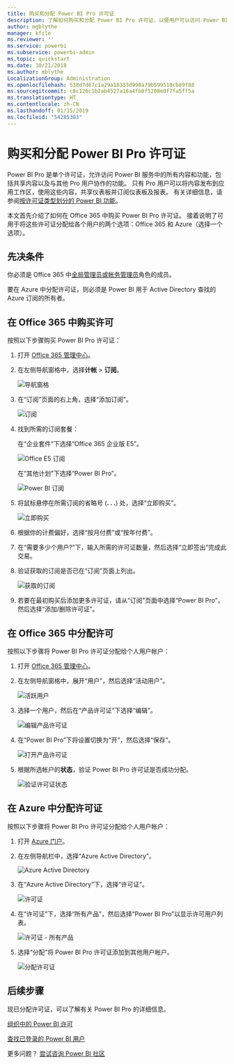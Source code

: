 ```yaml
---
title: 购买和分配 Power BI Pro 许可证
description: 了解如何购买和分配 Power BI Pro 许可证，以便用户可以访问 Power BI 服务中的所有内容和功能。
author: mgblythe
manager: kfile
ms.reviewer: ''
ms.service: powerbi
ms.subservice: powerbi-admin
ms.topic: quickstart
ms.date: 10/21/2018
ms.author: mblythe
LocalizationGroup: Administration
ms.openlocfilehash: 538d7d67c1a29a18333d998a79b599510cb89f88
ms.sourcegitcommit: c8c126c1b2ab4527a16a4fb8f5208e0f7fa5ff5a
ms.translationtype: HT
ms.contentlocale: zh-CN
ms.lasthandoff: 01/15/2019
ms.locfileid: "54285383"
---
```

# <a name="purchase-and-assign-power-bi-pro-licenses"></a>购买和分配 Power BI Pro 许可证

Power BI Pro 是单个许可证，允许访问 Power BI 服务中的所有内容和功能，包括共享内容以及与其他 Pro 用户协作的功能。 只有 Pro 用户可以将内容发布到应用工作区，使用这些内容，共享仪表板并订阅仪表板及报表。 有关详细信息，请参阅[按许可证类型划分的 Power BI 功能](service-features-license-type.md)。

本文首先介绍了如何在 Office 365 中购买 Power BI Pro 许可证。 接着说明了可用于将这些许可证分配给各个用户的两个选项：Office 365 和 Azure（选择一个选项）。

## <a name="prerequisites"></a>先决条件

你必须是 Office 365 中[全局管理员或帐务管理员](https://support.office.com/article/about-office-365-admin-roles-da585eea-f576-4f55-a1e0-87090b6aaa9d?ui=en-US&rs=en-US&ad=US)角色的成员。

要在 Azure 中分配许可证，则必须是 Power BI 用于 Active Directory 查找的 Azure 订阅的所有者。

## <a name="purchase-licenses-in-office-365"></a>在 Office 365 中购买许可

按照以下步骤购买 Power BI Pro 许可证：

1. 打开 [Office 365 管理中心](https://portal.office.com/adminportal/home#/homepage)。

2. 在左侧导航窗格中，选择**计帐**  >  **订阅**。

    ![导航窗格](media/service-admin-purchasing-power-bi-pro/service-purchasing-power-bi-pro-01.png)

3. 在“订阅”页面的右上角，选择“添加订阅”。

    ![订阅](media/service-admin-purchasing-power-bi-pro/service-purchasing-power-bi-pro-02.png)

4. 找到所需的订阅套餐：

    在“企业套件”下选择“Office 365 企业版 E5”。

    ![Office E5 订阅](media/service-admin-purchasing-power-bi-pro/service-purchasing-power-bi-pro-03.png)

    在“其他计划”下选择“Power BI Pro”。

    ![Power BI 订阅](media/service-admin-purchasing-power-bi-pro/service-purchasing-power-bi-pro-04.png)

5. 将鼠标悬停在所需订阅的省略号 (**. . .**) 处，选择“立即购买”。

    ![立即购买](media/service-admin-purchasing-power-bi-pro/service-purchasing-power-bi-pro-05.png)

6. 根据你的计费偏好，选择“按月付费”或“按年付费”。

7. 在“需要多少个用户?”下，输入所需的许可证数量，然后选择“立即签出”完成此交易。

8. 验证获取的订阅是否已在“订阅”页面上列出。

   ![获取的订阅](media/service-admin-purchasing-power-bi-pro/service-purchasing-power-bi-pro-06.png)

9. 若要在最初购买后添加更多许可证，请从“订阅”页面中选择“Power BI Pro”，然后选择“添加/删除许可证”。

## <a name="assign-licenses-in-office-365"></a>在 Office 365 中分配许可

按照以下步骤将 Power BI Pro 许可证分配给个人用户帐户：

1. 打开 [Office 365 管理中心](https://portal.office.com/adminportal/home#/homepage)。

2. 在左侧导航窗格中，展开“用户”，然后选择“活动用户”。

    ![活跃用户](media/service-admin-purchasing-power-bi-pro/service-assigning-power-bi-pro-licenses-05.png)

3. 选择一个用户，然后在“产品许可证”下选择“编辑”。

    ![编辑产品许可证](media/service-admin-purchasing-power-bi-pro/service-assigning-power-bi-pro-licenses-06.png)

4. 在“Power BI Pro”下将设置切换为“开”，然后选择“保存”。

    ![打开产品许可证](media/service-admin-purchasing-power-bi-pro/service-assigning-power-bi-pro-licenses-07.png)

5. 根据所选帐户的**状态**，验证 Power BI Pro 许可证是否成功分配。

    ![验证许可证状态](media/service-admin-purchasing-power-bi-pro/service-assigning-power-bi-pro-licenses-08.png)

## <a name="assign-licenses-in-azure"></a>在 Azure 中分配许可证

按照以下步骤将 Power BI Pro 许可证分配给个人用户帐户：

1. 打开 [Azure 门户](https://ms.portal.azure.com/#@microsoft.onmicrosoft.com/dashboard/private/39bc3cf7-31a4-43f6-954c-f2d69ca2f0)。

2. 在左侧导航栏中，选择“Azure Active Directory”。

    ![Azure Active Directory](media/service-admin-purchasing-power-bi-pro/service-assigning-power-bi-pro-licenses-01.png)

3. 在“Azure Active Directory”下，选择“许可证”。

    ![许可证](media/service-admin-purchasing-power-bi-pro/service-assigning-power-bi-pro-licenses-02.png)

4. 在“许可证”下，选择“所有产品”，然后选择“Power BI Pro”以显示许可用户列表。

    ![许可证 - 所有产品](media/service-admin-purchasing-power-bi-pro/service-assigning-power-bi-pro-licenses-03.png)

5. 选择“分配”将 Power BI Pro 许可证添加到其他用户帐户。

    ![分配许可证](media/service-admin-purchasing-power-bi-pro/service-assigning-power-bi-pro-licenses-04.png)

## <a name="next-steps"></a>后续步骤

现已分配许可证，可以了解有关 Power BI Pro 的详细信息。

[组织中的 Power BI 许可](service-admin-licensing-organization.md)

[查找已登录的 Power BI 用户](service-admin-access-usage.md)

更多问题？ [尝试咨询 Power BI 社区](https://community.powerbi.com/)
